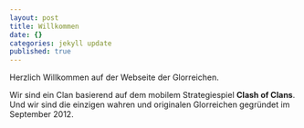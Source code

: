 ```yaml
---
layout: post
title: Willkommen
date: {}
categories: jekyll update
published: true
---
```


Herzlich Willkommen auf der Webseite der Glorreichen.                                                    
                                                                                                         
Wir sind ein Clan basierend auf dem mobilem Strategiespiel **Clash of Clans**.                           
Und wir sind die einzigen wahren und originalen Glorreichen gegründet im September 2012.